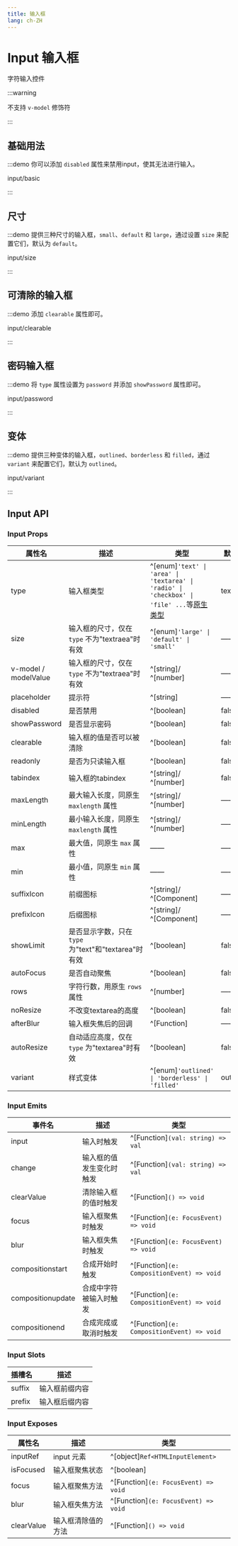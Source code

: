 ```yaml
---
title: 输入框
lang: ch-ZH
---
```


# Input 输入框

字符输入控件

:::warning

不支持 `v-model` 修饰符

:::

## 基础用法

:::demo 你可以添加 `disabled` 属性来禁用input，使其无法进行输入。

input/basic

:::

## 尺寸

:::demo 提供三种尺寸的输入框，`small`、`default` 和 `large`，通过设置 `size` 来配置它们，默认为 `default`。

input/size

:::

## 可清除的输入框

:::demo 添加 `clearable` 属性即可。

input/clearable

:::

## 密码输入框

:::demo 将 `type` 属性设置为 `password` 并添加 `showPassword` 属性即可。

input/password

:::

## 变体

:::demo 提供三种变体的输入框，`outlined`、`borderless` 和 `filled`，通过 `variant` 来配置它们，默认为 `outlined`。

input/variant

:::

## Input API

### Input Props

| 属性名               | 描述                                             | 类型         | 默认值 |
| -------------------- | ------------------------------------------------| ----------- | -------|
| type                 | 输入框类型                                       | ^[enum]`'text' \| 'area' \| 'textarea' \| 'radio' \| 'checkbox' \| 'file' ...`等[原生类型](https://developer.mozilla.org/zh-CN/docs/Web/HTML/Element/input#input_%E7%B1%BB%E5%9E%8B) | text   |
| size                 | 输入框的尺寸，仅在 `type` 不为"textraea"时有效    | ^[enum]`'large' \| 'default' \| 'small'`  | ——     |
| v-model / modelValue | 输入框的尺寸，仅在 `type` 不为"textraea"时有效    | ^[string]/ ^[number]  | ——     |
| placeholder          | 提示符                                          | ^[string]  | ——        |
| disabled             | 是否禁用                                         | ^[boolean]  | false    |
| showPassword         | 是否显示密码                                      | ^[boolean]  | false    |
| clearable            | 输入框的值是否可以被清除                            | ^[boolean]  | false    |
| readonly             | 是否为只读输入框                                   | ^[boolean]  | false    |
| tabindex             | 输入框的tabindex                                  | ^[string]/ ^[number]  | false    |
| maxLength            | 最大输入长度，同原生 `maxlength` 属性                | ^[string]/ ^[number]  | ——    |
| minLength            | 最小输入长度，同原生 `maxlength` 属性                | ^[string]/ ^[number]  | ——    |
| max                  | 最大值，同原生 `max` 属性                           | ——                    | ——    |
| min                  | 最小值，同原生 `min` 属性                           | ——                    | ——    |
| suffixIcon           | 前缀图标                                          | ^[string]/ ^[Component] | ——    |
| prefixIcon           | 后缀图标                                          | ^[string]/ ^[Component] | ——    |
| showLimit            | 是否显示字数，只在 `type` 为"text"和"textarea"时有效 | ^[boolean]          | false    |
| autoFocus            | 是否自动聚焦                                      | ^[boolean]          | false    |
| rows                 | 字符行数，用原生 `rows` 属性                        | ^[number]          | ——    |
| noResize             | 不改变textarea的高度                               | ^[boolean]         | false    |
| afterBlur            | 输入框失焦后的回调                                  | ^[Function]         | ——    |
| autoResize           | 自动适应高度，仅在 `type` 为"textarea"时有效          | ^[boolean]         | false    |
| variant              | 样式变体                                           | ^[enum]`'outlined' \| 'borderless' \| 'filled'` | outlined    |

### Input Emits

| 事件名                   | 描述                  | 类型                                            |
| ----------------------- | -------------------- | ----------------------------------------------- |
| input                   | 输入时触发             | ^[Function]`(val: string) => val`              |
| change                  | 输入框的值发生变化时触发 | ^[Function]`(val: string) => val`              |
| clearValue              | 清除输入框的值时触发     | ^[Function]`() => void`                        |
| focus                   | 输入框聚焦时触发        | ^[Function]`(e: FocusEvent) => void`           |
| blur                    | 输入框失焦时触发        | ^[Function]`(e: FocusEvent) => void`           |
| compositionstart        | 合成开始时触发          | ^[Function]`(e: CompositionEvent) => void`     |
| compositionupdate       | 合成中字符被输入时触发    | ^[Function]`(e: CompositionEvent) => void`    |
| compositionend          | 合成完成或取消时触发     | ^[Function]`(e: CompositionEvent) => void`     |

### Input Slots

| 插槽名                   | 描述                  |
| ----------------------- | -------------------- |
| suffix                  | 输入框前缀内容          |
| prefix                  | 输入框后缀内容          |

### Input Exposes

| 属性名        | 描述               | 类型                                     |
| ------------ | ----------------- | ---------------------------------------- |
| inputRef     | input 元素         | ^[object]`Ref<HTMLInputElement>`         |
| isFocused    | 输入框聚焦状态       | ^[boolean]                               |
| focus        | 输入框聚焦方法       | ^[Function]`(e: FocusEvent) => void`     |
| blur         | 输入框失焦方法       | ^[Function]`(e: FocusEvent) => void`     |
| clearValue   | 输入框清除值的方法   | ^[Function]`() => void`                   |
